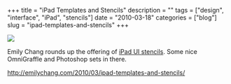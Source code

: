 +++
title = "iPad Templates and Stencils"
description = ""
tags = ["design", "interface", "iPad", "stencils"]
date = "2010-03-18"
categories = ["blog"]
slug = "ipad-templates-and-stencils"
+++



  <div class="notebook-screenshot"><a href="http://emilychang.com/2010/03/ipad-templates-and-stencils/"><img src="http://media.konigi.com/bluga/wt4ba2a3e3dba8d_large.jpg"/></a></div><p>Emily Chang rounds up the offering of <a href="http://emilychang.com/2010/03/ipad-templates-and-stencils/">iPad UI stencils</a>. Some nice OmniGraffle and Photoshop sets in there.</p>

    
  <a href="http://emilychang.com/2010/03/ipad-templates-and-stencils/">http://emilychang.com/2010/03/ipad-templates-and-stencils/</a>
